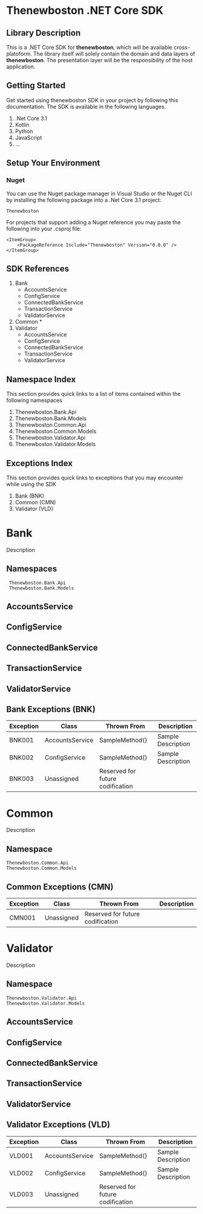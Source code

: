 
# Thenewboston .NET Core SDK
## Library Description
This is a .NET Core SDK for **thenewboston**, which will be available cross-platoform. The library itself will solely contain the domain and data layers of **thenewboston**. The presentation layer will be the responsibility of the host application.


## Getting Started
Get started using thenewboston SDK in your project by following this documentation. The SDK is available in the following languages. 

 1. .Net Core 3.1
 2. Kotlin
 3. Python
 4. JavaScript
 5. ...

## Setup Your Environment
### Nuget
You can use the Nuget package manager in Visual Studio or the Nuget CLI by installing the following package into a .Net Core 3.1 project:

    Thenewboston
    
For projects that support  adding  a Nuget reference you may paste the following into your .csproj file:

	<ItemGroup>
	    <PackageReference Include="Thenewboston" Version="0.0.0" />
	</ItemGroup>

## SDK References
 1. Bank
	 * AccountsService
	 * ConfigService
	 * ConnectedBankService
	 * TransactionService
	 * ValidatorService
 2. Common
	 * 
 3. Validator
	 * AccountsService
	 * ConfigService
	 * ConnectedBankService
	 * TransactionService
	 * ValidatorService

## Namespace Index
This section provides quick links to a list of items contained within the following namespaces
 1. Thenewboston.Bank.Api
 2. Thenewboston.Bank.Models
 3. Thenewboston.Common.Api
 4. Thenewboston.Common.Models
 5. Thenewboston.Validator.Api
 6. Thenewboston.Validator.Models

## Exceptions Index
This section provides quick links to exceptions that you may encounter while using the SDK
 1. Bank (BNK)
 2. Common (CMN)
 3. Validator  (VLD)

# Bank
Description 
## Namespaces
	 Thenewboston.Bank.Api
	 Thenewboston.Bank.Models
	 
## AccountsService
##  ConfigService
##  ConnectedBankService
##  TransactionService
##  ValidatorService
##  Bank Exceptions (BNK)
|Exception|Class|Thrown From|Description  |
|--|--|--|--|
|BNK001|AccountsService|SampleMethod()|Sample Description|
|BNK002|ConfigService|SampleMethod()|Sample Description|
|BNK003|Unassigned|Reserved for future codification|



# Common
Description
## Namespace
	Thenewboston.Common.Api
	Thenewboston.Common.Models
## Common Exceptions (CMN)
|Exception|Class|Thrown From|Description  |
|--|--|--|--|
|CMN001|Unassigned |Reserved for future codification||


# Validator
Description
## Namespace
	Thenewboston.Validator.Api
	Thenewboston.Validator.Models
## AccountsService
## ConfigService
## ConnectedBankService
## TransactionService
## ValidatorService
## Validator Exceptions (VLD)
|Exception|Class|Thrown From|Description  |
|--|--|--|--|
|VLD001|AccountsService|SampleMethod()|Sample Description|
|VLD002|ConfigService|SampleMethod()|Sample Description|
|VLD003|Unassigned|Reserved for future codification|
